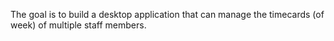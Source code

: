 The goal is to build a desktop application that can manage the timecards (of week) of multiple staff members.